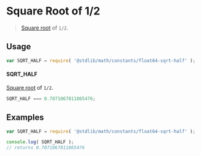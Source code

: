 Square Root of 1/2
===

> [Square root][sqrt] of `1/2`.

<!-- <usage> -->
## Usage

``` javascript
var SQRT_HALF = require( '@stdlib/math/constants/float64-sqrt-half' );
```

#### SQRT_HALF

[Square root][sqrt] of `1/2`.

``` javascript
SQRT_HALF === 0.7071067811865476;
```

<!-- </usage> -->

<!-- <examples> -->
## Examples

``` javascript
var SQRT_HALF = require( '@stdlib/math/constants/float64-sqrt-half' );

console.log( SQRT_HALF );
// returns 0.7071067811865476
```

<!-- </examples> -->

<!-- <links> -->
<!-- FIXME -->
[sqrt]: https://github.com/math-io/sqrt
<!-- </links> -->
